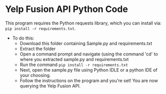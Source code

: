 # Yelp Fusion API Python Code

This program requires the Python requests library, which you can install via:
`pip install -r requirements.txt`.

* To do this:
  * Download this folder containing Sample.py and requirements.txt
  * Extract the folder
  * Open a command prompt and navigate (using the command 'cd' to where you extracted sample.py and requirements.txt
  * Run the command ```pip install -r requirements.txt```
  * Next, open the sample.py file using Python IDLE or a python IDE of your choosing.
  * Follow the instructions on the program and you're set! You are now querying the Yelp Fusion API.

